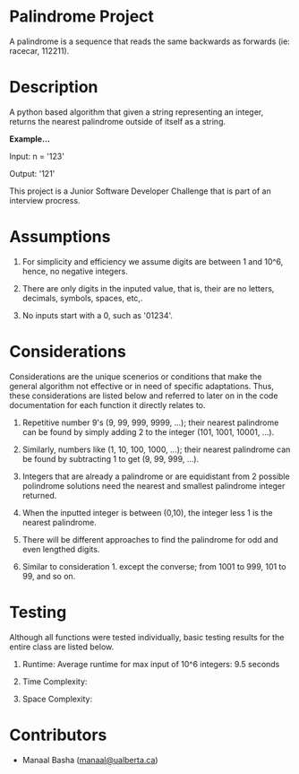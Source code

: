 # Palindrome Project 

A palindrome is a sequence that reads the same backwards as forwards (ie: racecar, 112211).

# Description 

A python based algorithm that given a string representing an integer, returns the nearest palindrome outside of itself as a string. 

**Example...**

Input: n = '123'    

Output: '121'

This project is a Junior Software Developer Challenge that is part of an interview procress. 

# Assumptions 

1. For simplicity and efficiency we assume digits are between 1 and 10^6, hence, no negative integers. 

2. There are only digits in the inputed value, that is, their are no letters, decimals, symbols, spaces, etc,.

3. No inputs start with a 0, such as '01234'. 

# Considerations 

Considerations are the unique scenerios or conditions that make the general algorithm not effective or in need of specific adaptations. 
Thus, these considerations are listed below and referred to later on in the code documentation for each function it directly relates to. 

1. Repetitive number 9's (9, 99, 999, 9999, ...); their nearest palindrome can be found by simply adding 2 to the integer (101, 1001, 10001, ...). 

2. Similarly, numbers like (1, 10, 100, 1000, ...); their nearest palindrome can be found by subtracting 1 to get (9, 99, 999, ...). 

3. Integers that are already a palindrome or are equidistant from 2 possible polindrome solutions need the nearest and smallest palindrome integer returned.

4. When the inputted integer is between (0,10), the integer less 1 is the nearest palindrome. 

5. There will be different approaches to find the palindrome for odd and even lengthed digits. 

6. Similar to consideration 1. except the converse; from 1001 to 999, 101 to 99, and so on. 

# Testing 

Although all functions were tested individually, basic testing results for the entire class are listed below. 

1. Runtime: Average runtime for max input of 10^6 integers: 9.5 seconds

2. Time Complexity:
 
3. Space Complexity: 

# Contributors 

- Manaal Basha (<manaal@ualberta.ca>)


